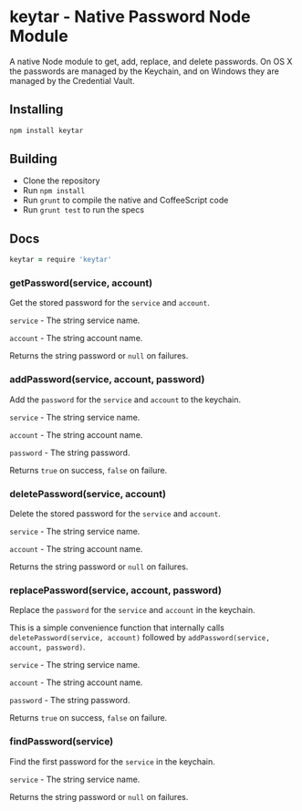 # keytar - Native Password Node Module

A native Node module to get, add, replace, and delete passwords. On OS X the
passwords are managed by the Keychain, and on Windows they are managed by the
Credential Vault.

## Installing

```sh
npm install keytar
```

## Building
  * Clone the repository
  * Run `npm install`
  * Run `grunt` to compile the native and CoffeeScript code
  * Run `grunt test` to run the specs

## Docs

```coffeescript
keytar = require 'keytar'
```

### getPassword(service, account)

Get the stored password for the `service` and `account`.

`service` - The string service name.

`account` - The string account name.

Returns the string password or `null` on failures.

### addPassword(service, account, password)

Add the `password` for the `service` and `account` to the keychain.

`service` - The string service name.

`account` - The string account name.

`password` - The string password.

Returns `true` on success, `false` on failure.

### deletePassword(service, account)

Delete the stored password for the `service` and `account`.

`service` - The string service name.

`account` - The string account name.

Returns the string password or `null` on failures.

### replacePassword(service, account, password)

Replace the `password` for the `service` and `account` in the keychain.

This is a simple convenience function that internally calls
`deletePassword(service, account)` followed by
`addPassword(service, account, password)`.

`service` - The string service name.

`account` - The string account name.

`password` - The string password.

Returns `true` on success, `false` on failure.

### findPassword(service)

Find the first password for the `service` in the keychain.

`service` - The string service name.

Returns the string password or `null` on failures.
